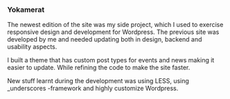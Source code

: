 ### Yokamerat

The newest edition of the site was my side project,
which I used to exercise responsive design
and development for Wordpress. The previous site was developed
by me and needed updating both in design, backend and usability aspects.

I built a theme that has custom post types for events and news making it
easier to update. While refining the code to make the site faster.

New stuff learnt during the development was using LESS, using
_underscores -framework and highly customize Wordpress.
